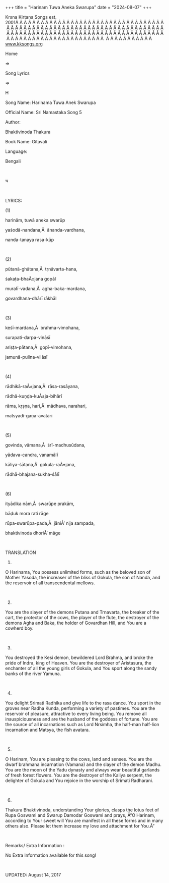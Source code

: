 +++ 
title = "Harinam Tuwa Aneka Swarupa"
date = "2024-08-07"
+++

Krsna Kirtana Songs est. 2001Â Â Â Â Â Â Â Â Â Â Â Â Â Â Â Â Â Â Â Â Â Â Â Â Â Â Â Â Â Â Â Â Â Â Â Â Â Â Â Â Â Â Â Â Â Â Â Â Â Â Â Â Â Â Â Â Â Â Â Â Â Â Â Â Â Â Â Â Â Â Â Â Â Â Â Â Â Â Â Â Â Â Â Â Â Â Â Â Â Â Â Â Â Â Â Â Â Â Â Â Â Â Â Â Â Â Â Â Â Â Â Â Â Â Â Â Â Â Â Â Â Â Â Â Â Â Â Â Â Â Â Â  Â Â Â Â Â Â Â Â Â Â Â  
www.kksongs.org








Home
 
⇒
 
Song Lyrics
 
⇒
 
H


Song
Name: Harinama Tuwa Anek Swarupa


Official
Name: Sri Namastaka Song 5


Author:

Bhaktivinoda
Thakura


Book
Name: 
Gitavali


Language:

Bengali


 








অ








 


LYRICS:


(1)


harinām,
tuwā aneka swarūp


yaśodā-nandana,Â 
ānanda-vardhana,


nanda-tanaya
rasa-kūp


 


(2)


pūtanā-ghātana,Â 
tṛnāvarta-hana,


śakaṭa-bhaÃ±jana
gopāl


muralī-vadana,Â 
agha-baka-mardana,


govardhana-dhārī
rākhāl


 


(3)


keśī-mardana,Â 
brahma-vimohana,


surapati-darpa-vināśī


ariṣṭa-pātana,Â 
gopī-vimohana,


jamunā-pulina-vilāsī


 


(4)


rādhikā-raÃ±jana,Â 
rāsa-rasāyana,


rādhā-kuṇḍa-kuÃ±ja-bihārī


rāma,
kṛṣṇa, hari,Â  mādhava, narahari,


matsyādi-gaṇa-avatārī


 


(5)


govinda,
vāmana,Â  śrī-madhusūdana,


yādava-candra,
vanamālī


kāliya-śātana,Â 
gokula-raÃ±jana,


rādhā-bhajana-sukha-śālī


 


(6)


ityādika
nām,Â  swarūpe prakām,


bāḍuk
mora rati rāge


rūpa-swarūpa-pada,Â 
jāniÂ’ nija sampada,


bhaktivinoda
dhoriÂ’ māge


 


TRANSLATION


1)
O Harinama, You possess unlimited forms, such as the beloved son of Mother
Yasoda, the increaser of the bliss of Gokula, the son of Nanda, and the
reservoir of all transcendental mellows.


 


2)
You are the slayer of the demons Putana and Trnavarta, the breaker of the cart,
the protector of the cows, the player of the flute, the destroyer of the demons
Agha and Baka, the holder of Govardhan Hill, and You are a cowherd boy.


 


3)
You destroyed the Kesi demon, bewildered Lord Brahma, and broke the pride of
Indra, king of Heaven. You are the destroyer of Aristasura, the enchanter of
all the young girls of Gokula, and You sport along the sandy banks of the river
Yamuna.


 


4)
You delight Srimati Radhika and give life to the rasa dance. You sport in the
groves near Radha Kunda, performing a variety of pastimes. You are the
reservoir of pleasure, attractive to every living being. You remove all
inauspiciousness and are the husband of the goddess of fortune. You are the
source of all incarnations such as Lord Nrsimha, the half-man half-lion
incarnation and Matsya, the fish avatara.


 


5)
O Harinam, You are pleasing to the cows, land and senses. You are the dwarf
brahmana incarnation (Vamana) and the slayer of the demon Madhu. You are the
moon of the Yadu dynasty and always wear beautiful garlands of fresh forest
flowers. You are the destroyer of the Kaliya serpent, the delighter of Gokula
and You rejoice in the worship of Srimati Radharani.


 


6)
Thakura Bhaktivinoda, understanding Your glories, clasps the lotus feet of Rupa
Goswami and Swarup Damodar Goswami and prays, Â“O Harinam, according to Your
sweet will You are manifest in all these forms and in many others also. Please
let them increase my love and attachment for You.Â”


 


Remarks/ Extra Information
: 


No
Extra Information available for this song!


 


UPDATED:
 August 14, 2017